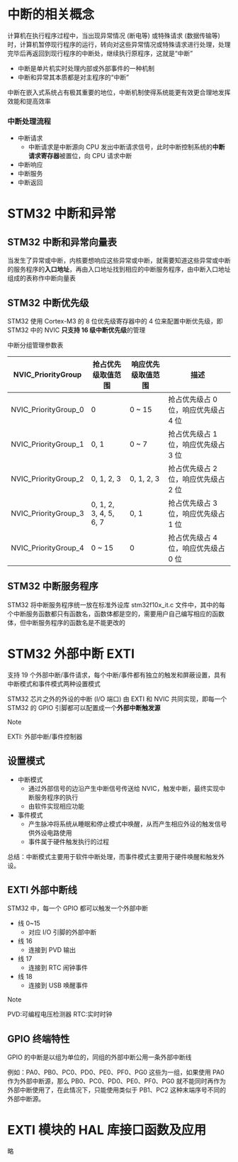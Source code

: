 # 中断的相关概念

计算机在执行程序过程中，当出现异常情况 (断电等) 或特殊请求 (数据传输等) 时，计算机暂停现行程序的运行，转向对这些异常情况或特殊请求进行处理，处理完毕后再返回到现行程序的中断处，继续执行原程序，这就是“中断”
- 中断是单片机实时处理内部或外部事件的一种机制
- 中断和异常其本质都是对主程序的“中断”

中断在嵌入式系统占有极其重要的地位，中断机制使得系统能更有效更合理地发挥效能和提高效率

### 中断处理流程

- 中断请求
  - 中断请求是中断源向 CPU 发出中断请求信号，此时中断控制系统的**中断请求寄存器**被置位，向 CPU 请求中断
- 中断响应
- 中断服务
- 中断返回

# STM32 中断和异常

## STM32 中断和异常向量表

当发生了异常或中断，内核要想响应这些异常或中断，就需要知道这些异常或中断的服务程序的**入口地址**，再由入口地址找到相应的中断服务程序，由中断入口地址组成的表称作中断向量表

## STM32 中断优先级

STM32 使用 Cortex-M3 的 8 位优先级寄存器中的 4 位来配置中断优先级，即 STM32 中的 NVIC **只支持 16 级中断优先级**的管理

中断分组管理参数表

| NVIC_PriorityGroup   | 抢占优先级取值范围     | 响应优先级取值范围 | 描述                                 |
| -------------------- | ---------------------- | ------------------ | ------------------------------------ |
| NVIC_PriorityGroup_0 | 0                      | 0 ~ 15             | 抢占优先级占 0 位，响应优先级占 4 位 |
| NVIC_PriorityGroup_1 | 0, 1                   | 0 ~ 7              | 抢占优先级占 1 位，响应优先级占 3 位 |
| NVIC_PriorityGroup_2 | 0, 1, 2, 3             | 0, 1, 2, 3         | 抢占优先级占 2 位，响应优先级占 2 位 |
| NVIC_PriorityGroup_3 | 0, 1, 2, 3, 4, 5, 6, 7 | 0, 1               | 抢占优先级占 3 位，响应优先级占 1 位 |
| NVIC_PriorityGroup_4 | 0 ~ 15                 | 0                  | 抢占优先级占 4 位，响应优先级占 0 位 |

## STM32 中断服务程序

STM32 将中断服务程序统一放在标准外设库 stm32f10x_it.c 文件中，其中的每个中断服务函数都只有函数名，函数体都是空的，需要用户自己编写相应的函数体，但中断服务程序的函数名是不能更改的

# STM32 外部中断 EXTI

支持 19 个外部中断/事件请求，每个中断/事件都有独立的触发和屏蔽设置，具有中断模式和事件模式两种设置模式

STM32 芯片之外的外设的中断 (I/O 端口) 由 EXTI 和 NVIC 共同实现，即每一个 STM32 的 GPIO 引脚都可以配置成一个**外部中断触发源**

> [!NOTE]
> EXTI: 外部中断/事件控制器

## 设置模式

- 中断模式
  - 通过外部信号的边沿产生中断信号传送给 NVIC，触发中断，最终实现中断服务程序的执行
  - 由软件实现相应功能
- 事件模式
  - 产生脉冲将系统从睡眠和停止模式中唤醒，从而产生相应外设的触发信号供外设电路使用
  - 事件属于硬件触发执行的过程

总结：中断模式主要用于软件中断处理，而事件模式主要用于硬件唤醒和触发外设。

## EXTI 外部中断线

STM32 中，每一个 GPIO 都可以触发一个外部中断

- 线 0~15
  - 对应 I/O 引脚的外部中断
- 线 16
  - 连接到 PVD 输出
- 线 17
  - 连接到 RTC 闹钟事件
- 线 18
  - 连接到 USB 唤醒事件

> [!NOTE]
> PVD:可编程电压检测器
> RTC:实时时钟

## GPIO 终端特性

GPIO 的中断是以组为单位的，同组的外部中断公用一条外部中断线

例如：PA0、PB0、PC0、PD0、PE0、PF0、PG0 这些为一组，如果使用 PA0 作为外部中断源，那么 PB0、PC0、PD0、PE0、PF0、PG0 就不能同时再作为外部中断使用了，在此情况下，只能使用类似于 PB1、PC2 这种末端序号不同的外部中断源。

# EXTI 模块的 HAL 库接口函数及应用

略
